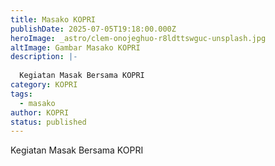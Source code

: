 ```yaml
---
title: Masako KOPRI
publishDate: 2025-07-05T19:18:00.000Z
heroImage: _astro/clem-onojeghuo-r8ldttswguc-unsplash.jpg
altImage: Gambar Masako KOPRI
description: |-
  
  Kegiatan Masak Bersama KOPRI
category: KOPRI
tags:
  - masako
author: KOPRI
status: published
---
```

Kegiatan Masak Bersama KOPRI
